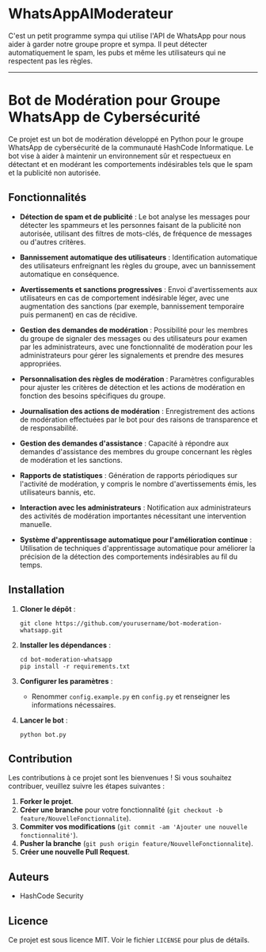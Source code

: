 # WhatsAppAIModerateur
C'est un petit programme sympa qui utilise l'API de WhatsApp pour nous aider à garder notre groupe propre et sympa. Il peut détecter automatiquement le spam, les pubs et même les utilisateurs qui ne respectent pas les règles.

--- 

# Bot de Modération pour Groupe WhatsApp de Cybersécurité

Ce projet est un bot de modération développé en Python pour le groupe WhatsApp de cybersécurité de la communauté HashCode Informatique. Le bot vise à aider à maintenir un environnement sûr et respectueux en détectant et en modérant les comportements indésirables tels que le spam et la publicité non autorisée.

## Fonctionnalités

- **Détection de spam et de publicité** : Le bot analyse les messages pour détecter les spammeurs et les personnes faisant de la publicité non autorisée, utilisant des filtres de mots-clés, de fréquence de messages ou d'autres critères.

- **Bannissement automatique des utilisateurs** : Identification automatique des utilisateurs enfreignant les règles du groupe, avec un bannissement automatique en conséquence.

- **Avertissements et sanctions progressives** : Envoi d'avertissements aux utilisateurs en cas de comportement indésirable léger, avec une augmentation des sanctions (par exemple, bannissement temporaire puis permanent) en cas de récidive.

- **Gestion des demandes de modération** : Possibilité pour les membres du groupe de signaler des messages ou des utilisateurs pour examen par les administrateurs, avec une fonctionnalité de modération pour les administrateurs pour gérer les signalements et prendre des mesures appropriées.

- **Personnalisation des règles de modération** : Paramètres configurables pour ajuster les critères de détection et les actions de modération en fonction des besoins spécifiques du groupe.

- **Journalisation des actions de modération** : Enregistrement des actions de modération effectuées par le bot pour des raisons de transparence et de responsabilité.

- **Gestion des demandes d'assistance** : Capacité à répondre aux demandes d'assistance des membres du groupe concernant les règles de modération et les sanctions.

- **Rapports de statistiques** : Génération de rapports périodiques sur l'activité de modération, y compris le nombre d'avertissements émis, les utilisateurs bannis, etc.

- **Interaction avec les administrateurs** : Notification aux administrateurs des activités de modération importantes nécessitant une intervention manuelle.

- **Système d'apprentissage automatique pour l'amélioration continue** : Utilisation de techniques d'apprentissage automatique pour améliorer la précision de la détection des comportements indésirables au fil du temps.

## Installation

1. **Cloner le dépôt** :
   ```
   git clone https://github.com/yourusername/bot-moderation-whatsapp.git
   ```

2. **Installer les dépendances** :
   ```
   cd bot-moderation-whatsapp
   pip install -r requirements.txt
   ```

3. **Configurer les paramètres** :
   - Renommer `config.example.py` en `config.py` et renseigner les informations nécessaires.

4. **Lancer le bot** :
   ```
   python bot.py
   ```

## Contribution

Les contributions à ce projet sont les bienvenues ! Si vous souhaitez contribuer, veuillez suivre les étapes suivantes :

1. **Forker le projet**.
2. **Créer une branche** pour votre fonctionnalité (`git checkout -b feature/NouvelleFonctionnalite`).
3. **Commiter vos modifications** (`git commit -am 'Ajouter une nouvelle fonctionnalité'`).
4. **Pusher la branche** (`git push origin feature/NouvelleFonctionnalite`).
5. **Créer une nouvelle Pull Request**.

## Auteurs

- HashCode Security

## Licence

Ce projet est sous licence MIT. Voir le fichier `LICENSE` pour plus de détails.

